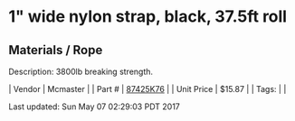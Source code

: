 # 1" wide nylon strap, black, 37.5ft roll
## Materials / Rope
Description: 	3800lb breaking strength. 

| Vendor | Mcmaster | 
| Part # | [87425K76](https://www.mcmaster.com/#87425K76) | 
| Unit Price | $15.87 | 
| Tags: |  | 

Last updated: Sun May 07 02:29:03 PDT 2017
